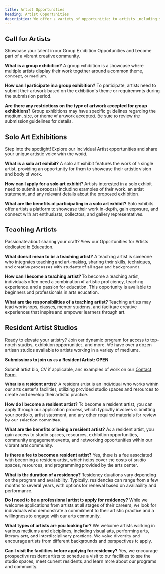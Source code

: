 ```yaml
---
title: Artist Opportunities
heading: Artist Opportunities
description: We offer a variety of opportunities to artists including solo and group exhibitions.
---
```


## Call for Artists ##

Showcase your talent in our Group Exhibition Opportunities and become part of a vibrant creative community.

**What is a group exhibition?**
   A group exhibition is a showcase where multiple artists display their work together around a common theme, concept, or medium.

**How can I participate in a group exhibition?**
   To participate, artists need to submit their artwork based on the exhibition's theme or requirements during the submission period.

**Are there any restrictions on the type of artwork accepted for group exhibitions?**
   Group exhibitions may have specific guidelines regarding the medium, size, or theme of artwork accepted. Be sure to review the submission guidelines for details.

## Solo Art Exhibitions ##

Step into the spotlight! Explore our Individual Artist opportunities and share your unique artistic voice with the world.

**What is a solo art exhibit?**
   A solo art exhibit features the work of a single artist, providing an opportunity for them to showcase their artistic vision and body of work.

**How can I apply for a solo art exhibit?**
   Artists interested in a solo exhibit need to submit a proposal including examples of their work, an artist statement, and any relevant details about the proposed exhibition.

**What are the benefits of participating in a solo art exhibit?**
   Solo exhibits offer artists a platform to showcase their work in-depth, gain exposure, and connect with art enthusiasts, collectors, and gallery representatives.


## Teaching Artists ##

Passionate about sharing your craft? View our Opportunities for Artists dedicated to Education.

**What does it mean to be a teaching artist?**
   A teaching artist is someone who integrates teaching and art-making, sharing their skills, techniques, and creative processes with students of all ages and backgrounds.

**How can I become a teaching artist?**
   To become a teaching artist, individuals often need a combination of artistic proficiency, teaching experience, and a passion for education. This opportunity is available to beginners and professionals in arts education. 

**What are the responsibilities of a teaching artist?**
   Teaching artists may lead workshops, classes, mentor students, and facilitate creative experiences that inspire and empower learners through art.


## Resident Artist Studios ##

Ready to elevate your artistry? Join our dynamic program for access to top-notch studios, exhibition opportunities, and more. We have over a dozen artisan studios available to artists working in a variety of mediums.

**Submissions to join us as a Resident Artist: OPEN**

Submit artist bio, CV if applicable, and examples of work on our [Contact Form](/contact).

**What is a resident artist?**
   A resident artist is an individual who works within our arts center's facilities, utilizing provided studio spaces and resources to create and develop their artistic practice.

**How do I become a resident artist?**
   To become a resident artist, you can apply through our application process, which typically involves submitting your portfolio, artist statement, and any other required materials for review by our selection committee.

**What are the benefits of being a resident artist?**
   As a resident artist, you gain access to studio spaces, resources, exhibition opportunities, community engagement events, and networking opportunities within our vibrant arts community.

**Is there a fee to become a resident artist?**
   Yes, there is a fee associated with becoming a resident artist, which helps cover the costs of studio spaces, resources, and programming provided by the arts center.

**What is the duration of a residency?**
   Residency durations vary depending on the program and availability. Typically, residencies can range from a few months to several years, with options for renewal based on availability and performance.

**Do I need to be a professional artist to apply for residency?**
   While we welcome applications from artists at all stages of their careers, we look for individuals who demonstrate a commitment to their artistic practice and a willingness to engage with our arts community.

**What types of artists are you looking for?**
   We welcome artists working in various mediums and disciplines, including visual arts, performing arts, literary arts, and interdisciplinary practices. We value diversity and encourage artists from different backgrounds and perspectives to apply.
   
**Can I visit the facilities before applying for residency?**
   Yes, we encourage prospective resident artists to schedule a visit to our facilities to see the studio spaces, meet current residents, and learn more about our programs and community.
